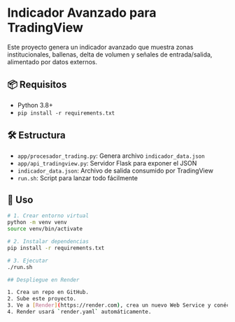 # Indicador Avanzado para TradingView

Este proyecto genera un indicador avanzado que muestra zonas institucionales, ballenas, delta de volumen y señales de entrada/salida, alimentado por datos externos.

## 📦 Requisitos

- Python 3.8+
- `pip install -r requirements.txt`

## 🛠 Estructura

- `app/procesador_trading.py`: Genera archivo `indicador_data.json`
- `app/api_tradingview.py`: Servidor Flask para exponer el JSON
- `indicador_data.json`: Archivo de salida consumido por TradingView
- `run.sh`: Script para lanzar todo fácilmente

## 🚀 Uso

```bash
# 1. Crear entorno virtual
python -m venv venv
source venv/bin/activate

# 2. Instalar dependencias
pip install -r requirements.txt

# 3. Ejecutar
./run.sh

## Despliegue en Render

1. Crea un repo en GitHub.
2. Sube este proyecto.
3. Ve a [Render](https://render.com), crea un nuevo Web Service y conéctalo a tu repo.
4. Render usará `render.yaml` automáticamente.